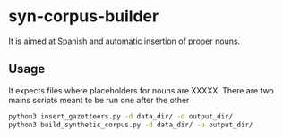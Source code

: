 # syn-corpus-builder
It is aimed at Spanish and automatic insertion of proper nouns.

## Usage
It expects files where placeholders for nouns are XXXXX.
There are two mains scripts meant to be run one after the other
```sh
python3 insert_gazetteers.py -d data_dir/ -o output_dir/
python3 build_synthetic_corpus.py -d data_dir/ -o output_dir/
```